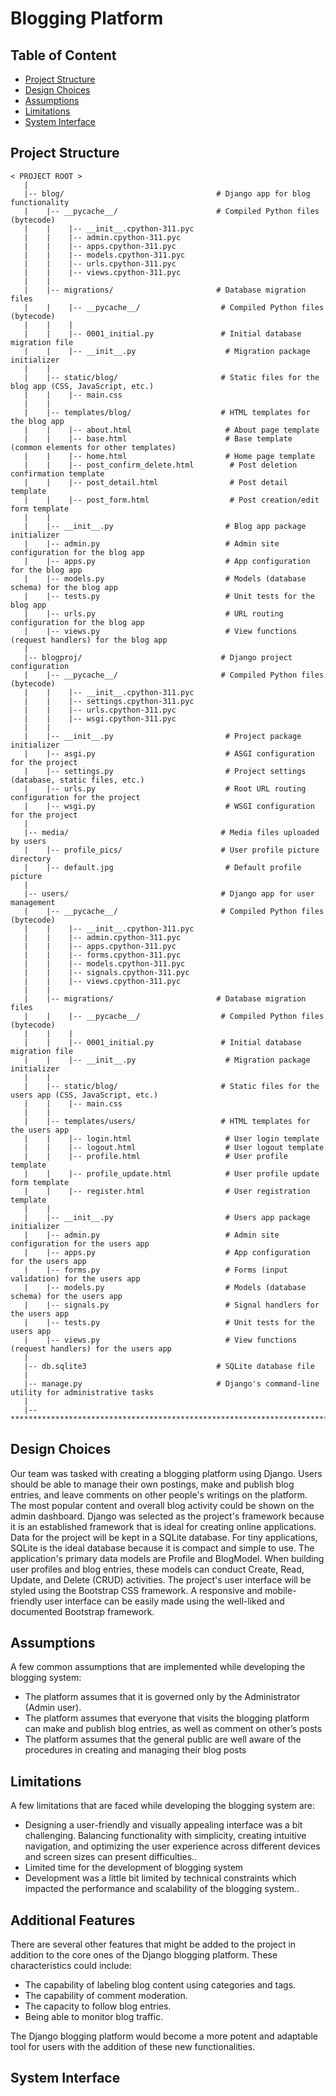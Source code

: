 <h1>Blogging Platform</h1>

## Table of Content
- [Project Structure](#project-structure)
- [Design Choices](#design-choices)
- [Assumptions](#assumptions)
- [Limitations](#limitations)
- [System Interface](#system-interface)

<h2>Project Structure</h2>

```
< PROJECT ROOT >
   |
   |-- blog/                                  # Django app for blog functionality
   |    |-- __pycache__/                      # Compiled Python files (bytecode)
   |    |    |-- __init__.cpython-311.pyc
   |    |    |-- admin.cpython-311.pyc
   |    |    |-- apps.cpython-311.pyc
   |    |    |-- models.cpython-311.pyc
   |    |    |-- urls.cpython-311.pyc
   |    |    |-- views.cpython-311.pyc
   |    |
   |    |-- migrations/                       # Database migration files
   |    |    |-- __pycache__/                  # Compiled Python files (bytecode)
   |    |    |
   |    |    |-- 0001_initial.py               # Initial database migration file
   |    |    |-- __init__.py                    # Migration package initializer
   |    |
   |    |-- static/blog/                       # Static files for the blog app (CSS, JavaScript, etc.)
   |    |    |-- main.css
   |    |
   |    |-- templates/blog/                    # HTML templates for the blog app
   |    |    |-- about.html                     # About page template
   |    |    |-- base.html                      # Base template (common elements for other templates)
   |    |    |-- home.html                      # Home page template
   |    |    |-- post_confirm_delete.html        # Post deletion confirmation template
   |    |    |-- post_detail.html                # Post detail template
   |    |    |-- post_form.html                  # Post creation/edit form template
   |    |
   |    |-- __init__.py                         # Blog app package initializer
   |    |-- admin.py                            # Admin site configuration for the blog app
   |    |-- apps.py                             # App configuration for the blog app
   |    |-- models.py                           # Models (database schema) for the blog app
   |    |-- tests.py                            # Unit tests for the blog app
   |    |-- urls.py                             # URL routing configuration for the blog app
   |    |-- views.py                            # View functions (request handlers) for the blog app
   |    
   |-- blogproj/                               # Django project configuration
   |    |-- __pycache__/                       # Compiled Python files (bytecode)
   |    |    |-- __init__.cpython-311.pyc
   |    |    |-- settings.cpython-311.pyc
   |    |    |-- urls.cpython-311.pyc
   |    |    |-- wsgi.cpython-311.pyc
   |    |
   |    |-- __init__.py                         # Project package initializer
   |    |-- asgi.py                             # ASGI configuration for the project
   |    |-- settings.py                         # Project settings (database, static files, etc.)
   |    |-- urls.py                             # Root URL routing configuration for the project
   |    |-- wsgi.py                             # WSGI configuration for the project
   |    
   |-- media/                                  # Media files uploaded by users
   |    |-- profile_pics/                      # User profile picture directory
   |    |-- default.jpg                         # Default profile picture
   |    
   |-- users/                                  # Django app for user management
   |    |-- __pycache__/                       # Compiled Python files (bytecode)
   |    |    |-- __init__.cpython-311.pyc
   |    |    |-- admin.cpython-311.pyc
   |    |    |-- apps.cpython-311.pyc
   |    |    |-- forms.cpython-311.pyc
   |    |    |-- models.cpython-311.pyc
   |    |    |-- signals.cpython-311.pyc
   |    |    |-- views.cpython-311.pyc
   |    |
   |    |-- migrations/                       # Database migration files
   |    |    |-- __pycache__/                  # Compiled Python files (bytecode)
   |    |    |
   |    |    |-- 0001_initial.py               # Initial database migration file
   |    |    |-- __init__.py                    # Migration package initializer
   |    |
   |    |-- static/blog/                       # Static files for the users app (CSS, JavaScript, etc.)
   |    |    |-- main.css
   |    |
   |    |-- templates/users/                   # HTML templates for the users app
   |    |    |-- login.html                     # User login template
   |    |    |-- logout.html                    # User logout template
   |    |    |-- profile.html                   # User profile template
   |    |    |-- profile_update.html            # User profile update form template
   |    |    |-- register.html                  # User registration template
   |    |
   |    |-- __init__.py                         # Users app package initializer
   |    |-- admin.py                            # Admin site configuration for the users app
   |    |-- apps.py                             # App configuration for the users app
   |    |-- forms.py                            # Forms (input validation) for the users app
   |    |-- models.py                           # Models (database schema) for the users app
   |    |-- signals.py                          # Signal handlers for the users app
   |    |-- tests.py                            # Unit tests for the users app
   |    |-- views.py                            # View functions (request handlers) for the users app
   |    
   |-- db.sqlite3                             # SQLite database file
   |                               
   |-- manage.py                              # Django's command-line utility for administrative tasks
   |
   |-- ************************************************************************
  ```

<h2>Design Choices</h2>

Our team was tasked with creating a blogging platform using Django. Users should be able to manage their own postings, make and publish blog entries, and leave comments on other people's writings on the platform. The most popular content and overall blog activity could be shown on the admin dashboard. Django was selected as the project's framework because it is an established framework that is ideal for creating online applications. Data for the project will be kept in a SQLite database. For tiny applications, SQLite is the ideal database because it is compact and simple to use. The application's primary data models are Profile and BlogModel. When building user profiles and blog entries, these models can conduct Create, Read, Update, and Delete (CRUD) activities. The project's user interface will be styled using the Bootstrap CSS framework. A responsive and mobile-friendly user interface can be easily made using the well-liked and documented Bootstrap framework.





<h2>Assumptions</h2>
A few common assumptions that are implemented while developing the blogging system:
<ul>

   <li>The platform assumes that it is governed only by the Administrator (Admin user). </li>

   <li>The platform assumes that everyone that visits the blogging platform can make and publish blog entries, as well as comment on other’s posts </li>

   <li>The platform assumes that the general public are well aware of the procedures in creating and managing their blog posts</li>
</ul>

<h2>Limitations</h2>
A few limitations that are faced while developing the blogging system are:
<ul>

   <li> Designing a user-friendly and visually appealing interface was a bit challenging. Balancing functionality with simplicity, creating intuitive navigation, and           optimizing the user experience across different devices and screen sizes can present difficulties..</li>

   <li>Limited time for the development of blogging system </li>

   <li>Development was a little bit limited by technical constraints which impacted the performance and scalability of the blogging system..</li>
</ul>

<h2>Additional Features</h2>
There are several other features that might be added to the project in addition to the core ones of the Django blogging platform. These characteristics could include:
<ul>
<li>The capability of labeling blog content using categories and tags.</li>
<li>The capability of comment moderation.</li>
<li>The capacity to follow blog entries.</li>
<li>Being able to monitor blog traffic.</li>
</ul>
The Django blogging platform would become a more potent and adaptable tool for users with the addition of these new functionalities.





<h2>System Interface</h2>
